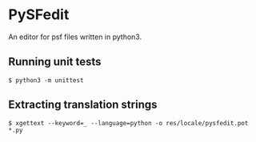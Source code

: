# PySFedit
An editor for psf files written in python3.

## Running unit tests
`$ python3 -m unittest`

## Extracting translation strings
`$ xgettext --keyword=_ --language=python -o res/locale/pysfedit.pot *.py`
